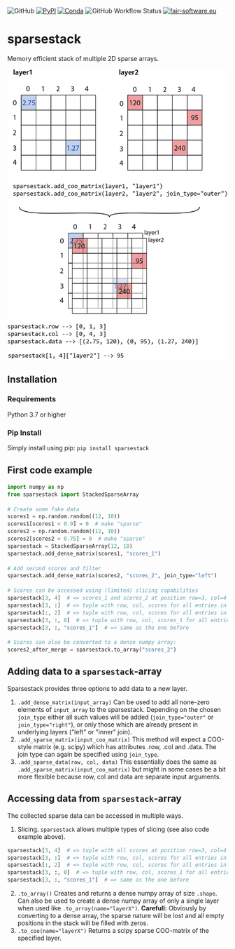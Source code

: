 ![GitHub](https://img.shields.io/github/license/florian-huber/sparsestack)
[![PyPI](https://img.shields.io/pypi/v/sparsestack?color=teal)](https://pypi.org/project/sparsestack/)
[![Conda](https://img.shields.io/conda/v/conda-forge/sparsestack?color=blue)](https://anaconda.org/conda-forge/sparsestack)
![GitHub Workflow Status](https://img.shields.io/github/workflow/status/florian-huber/sparsestack/CI%20Build)
[![fair-software.eu](https://img.shields.io/badge/fair--software.eu-%E2%97%8F%20%20%E2%97%8F%20%20%E2%97%8F%20%20%E2%97%8F%20%20%E2%97%8B-yellow)](https://fair-software.eu)

# sparsestack
Memory efficient stack of multiple 2D sparse arrays.

![sparsestack-overview-figure](/docs/sparsestack_overview_01.png)

## Installation

### Requirements

Python 3.7 or higher

### Pip Install
Simply install using pip: `pip install sparsestack`

## First code example

```python
import numpy as np
from sparsestack import StackedSparseArray

# Create some fake data
scores1 = np.random.random((12, 10))
scores1[scores1 < 0.9] = 0  # make "sparse"
scores2 = np.random.random((12, 10))
scores2[scores2 < 0.75] = 0  # make "sparse"
sparsestack = StackedSparseArray(12, 10)
sparsestack.add_dense_matrix(scores1, "scores_1")

# Add second scores and filter
sparsestack.add_dense_matrix(scores2, "scores_2", join_type="left")

# Scores can be accessed using (limited) slicing capabilities
sparsestack[3, 4]  # => scores_1 and scores_2 at position row=3, col=4
sparsestack[3, :]  # => tuple with row, col, scores for all entries in row=3
sparsestack[:, 2]  # => tuple with row, col, scores for all entries in col=2
sparsestack[3, :, 0]  # => tuple with row, col, scores_1 for all entries in row=3
sparsestack[3, :, "scores_1"]  # => same as the one before

# Scores can also be converted to a dense numpy array:
scores2_after_merge = sparsestack.to_array("scores_2")
```

## Adding data to a `sparsestack`-array
Sparsestack provides three options to add data to a new layer.
1) `.add_dense_matrix(input_array)`
Can be used to add all none-zero elements of `input_array` to the sparsestack. Depending on the chosen `join_type` either all such values will be added (`join_type="outer"` or `join_type="right"`), or only those which are already present in underlying layers ("left" or "inner" join).
2) `.add_sparse_matrix(input_coo_matrix)`
This method will expect a COO-style matrix (e.g. scipy) which has attributes .row, .col and .data. The join type can again be specified using `join_type`.
3) `.add_sparse_data(row, col, data)`
This essentially does the same as `.add_sparse_matrix(input_coo_matrix)` but might in some cases be a bit more flexible because row, col and data are separate input arguments.

## Accessing data from `sparsestack`-array
The collected sparse data can be accessed in multiple ways.

1) Slicing.
`sparsestack` allows multiple types of slicing (see also code example above).
```python
sparsestack[3, 4]  # => tuple with all scores at position row=3, col=4
sparsestack[3, :]  # => tuple with row, col, scores for all entries in row=3
sparsestack[:, 2]  # => tuple with row, col, scores for all entries in col=2
sparsestack[3, :, 0]  # => tuple with row, col, scores_1 for all entries in row=3
sparsestack[3, :, "scores_1"]  # => same as the one before
```
2) `.to_array()`
Creates and returns a dense numpy array of size `.shape`. Can also be used to create a dense numpy array of only a single layer when used like `.to_array(name="layerX")`.
**Carefull:** Obviously by converting to a dense array, the sparse nature will be lost and all empty positions in the stack will be filled with zeros.
3) `.to_coo(name="layerX")`
Returns a scipy sparse COO-matrix of the specified layer.
